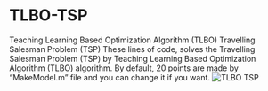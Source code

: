 # TLBO-TSP
Teaching Learning Based Optimization Algorithm (TLBO) Travelling Salesman Problem (TSP)
These lines of code, solves the Travelling Salesman Problem (TSP) by Teaching Learning Based Optimization Algorithm (TLBO) algorithm. By default, 20 points are made by “MakeModel.m” file and you can change it if you want. 
![TLBO TSP](https://user-images.githubusercontent.com/11339420/186760694-ad8e565f-ec59-49a7-afb6-e47312b89ec3.jpg)
